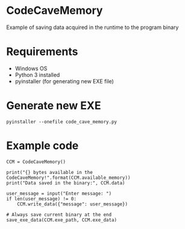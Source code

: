 # CodeCaveMemory
Example of saving data acquired in the runtime to the program binary

# Requirements

* Windows OS
* Python 3 installed
* pyinstaller (for generating new EXE file)

# Generate new EXE

```
pyinstaller --onefile code_cave_memory.py
```

# Example code

```
CCM = CodeCaveMemory()

print("{} bytes available in the CodeCaveMemory!".format(CCM.available_memory))
print("Data saved in the binary:", CCM.data)

user_message = input("Enter message: ")
if len(user_message) != 0:
    CCM.write_data({"message": user_message})

# Always save current binary at the end
save_exe_data(CCM.exe_path, CCM.exe_data)
```
